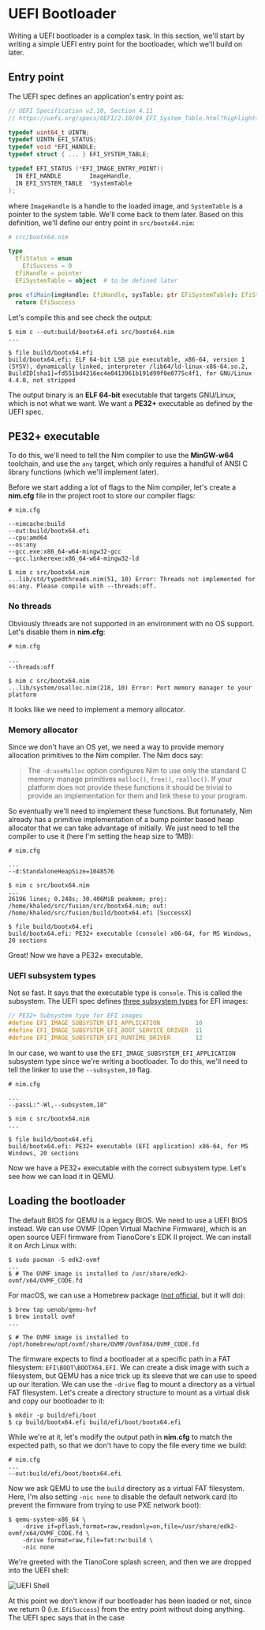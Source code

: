 # UEFI Bootloader

Writing a UEFI bootloader is a complex task. In this section, we'll start by writing a simple UEFI entry point for the bootloader, which we'll build on later.

## Entry point

The UEFI spec defines an application's entry point as:

```c
// UEFI Specification v2.10, Section 4.11
// https://uefi.org/specs/UEFI/2.10/04_EFI_System_Table.html?highlight=efi_system_table#efi-image-entry-point

typedef uint64_t UINTN;
typedef UINTN EFI_STATUS;
typedef void *EFI_HANDLE;
typedef struct { ... } EFI_SYSTEM_TABLE;

typedef EFI_STATUS (*EFI_IMAGE_ENTRY_POINT)(
  IN EFI_HANDLE        ImageHandle,
  IN EFI_SYSTEM_TABLE  *SystemTable
);
```

where `ImageHandle` is a handle to the loaded image, and `SystemTable` is a pointer to the system table. We'll come back to them later. Based on this definition, we'll define our entry point in `src/bootx64.nim`:

```nim
# src/bootx64.nim

type
  EfiStatus = enum
    EfiSuccess = 0
  EfiHandle = pointer
  EFiSystemTable = object  # to be defined later

proc efiMain(imgHandle: EfiHandle, sysTable: ptr EFiSystemTable): EfiStatus {.exportc.} =
  return EfiSuccess
```

Let's compile this and see check the output:

```sh-session
$ nim c --out:build/bootx64.efi src/bootx64.nim
...

$ file build/bootx64.efi
build/bootx64.efi: ELF 64-bit LSB pie executable, x86-64, version 1 (SYSV), dynamically linked, interpreter /lib64/ld-linux-x86-64.so.2, BuildID[sha1]=fd551bd4216ec4e0413961b191d99f0e0775c4f1, for GNU/Linux 4.4.0, not stripped
```

The output binary is an **ELF 64-bit** executable that targets GNU/Linux, which is not what we want. We want a **PE32+** executable as defined by the UEFI spec.

## PE32+ executable

To do this, we'll need to tell the Nim compiler to use the **MinGW-w64** toolchain, and use the `any` target, which only requires a handful of ANSI C library functions (which we'll implement later).

Before we start adding a lot of flags to the Nim compiler, let's create a **nim.cfg** file in the project root to store our compiler flags:

```properties
# nim.cfg

--nimcache:build
--out:build/bootx64.efi
--cpu:amd64
--os:any
--gcc.exe:x86_64-w64-mingw32-gcc
--gcc.linkerexe:x86_64-w64-mingw32-ld
```

```sh-session
$ nim c src/bootx64.nim
...lib/std/typedthreads.nim(51, 10) Error: Threads not implemented for os:any. Please compile with --threads:off.
```

### No threads

Obviously threads are not supported in an environment with no OS support. Let's disable them in **nim.cfg**:

```properties
# nim.cfg

...
--threads:off
```

```sh-session
$ nim c src/bootx64.nim
...lib/system/osalloc.nim(218, 10) Error: Port memory manager to your platform
```

It looks like we need to implement a memory allocator.

### Memory allocator

Since we don't have an OS yet, we need a way to provide memory allocation primitives to the Nim compiler.  The Nim docs say:

> The `-d:useMalloc` option configures Nim to use only the standard C memory manage primitives `malloc()`, `free()`, `realloc()`. If your platform does not provide these functions it should be trivial to provide an implementation for them and link these to your program.

So eventually we'll need to implement these functions. But fortunately, Nim already has a primitive implementation of a bump pointer based heap allocator that we can take advantage of initially. We just need to tell the compiler to use it (here I'm setting the heap size to 1MB):

```properties
# nim.cfg

...
--d:StandaloneHeapSize=1048576
```

```sh-session
$ nim c src/bootx64.nim
...
26196 lines; 0.248s; 30.406MiB peakmem; proj: /home/khaled/src/fusion/src/bootx64.nim; out: /home/khaled/src/fusion/build/bootx64.efi [SuccessX]

$ file build/bootx64.efi
build/bootx64.efi: PE32+ executable (console) x86-64, for MS Windows, 20 sections
```

Great! Now we have a PE32+ executable.

### UEFI subsystem types

Not so fast. It says that the executable type is `console`. This is called the subsystem. The UEFI spec defines [three subsystem types](https://uefi.org/specs/UEFI/2.10/02_Overview.html?highlight=pe32#uefi-images) for EFI images:

```c
// PE32+ Subsystem type for EFI images
#define EFI_IMAGE_SUBSYSTEM_EFI_APPLICATION          10
#define EFI_IMAGE_SUBSYSTEM_EFI_BOOT_SERVICE_DRIVER  11
#define EFI_IMAGE_SUBSYSTEM_EFI_RUNTIME_DRIVER       12
```

In our case, we want to use the `EFI_IMAGE_SUBSYSTEM_EFI_APPLICATION` subsystem type since we're writing a bootloader. To do this, we'll need to tell the linker to use the `--subsystem,10` flag. 

```properties
# nim.cfg

...
--passL:"-Wl,--subsystem,10"
```

```sh-session
$ nim c src/bootx64.nim
...

$ file build/bootx64.efi
build/bootx64.efi: PE32+ executable (EFI application) x86-64, for MS Windows, 20 sections
```

Now we have a PE32+ executable with the correct subsystem type. Let's see how we can load it in QEMU.

## Loading the bootloader

The default BIOS for QEMU is a legacy BIOS. We need to use a UEFI BIOS instead. We can use OVMF (Open Virtual Machine Firmware), which is an open source UEFI firmware from TianoCore's EDK II project. We can install it on Arch Linux with:

```sh-session
$ sudo pacman -S edk2-ovmf
...
$ # The OVMF image is installed to /usr/share/edk2-ovmf/x64/OVMF_CODE.fd
```

For macOS, we can use a Homebrew package ([not official][1], but it will do):

```sh-session
$ brew tap uenob/qemu-hvf
$ brew install ovmf
...

$ # The OVMF image is installed to /opt/homebrew/opt/ovmf/share/OVMF/OvmfX64/OVMF_CODE.fd
```

The firmware expects to find a bootloader at a specific path in a FAT filesystem: `EFI\BOOT\BOOTX64.EFI`. We can create a disk image with such a filesystem, but QEMU has a nice trick up its sleeve that we can use to speed up our iteration. We can use the `-drive` flag to mount a directory as a virtual FAT filesystem. Let's create a directory structure to mount as a virtual disk and copy our bootloader to it:

```sh-session
$ mkdir -p build/efi/boot
$ cp build/bootx64.efi build/efi/boot/bootx64.efi
``` 

While we're at it, let's modify the output path in **nim.cfg** to match the expected path, so that we don't have to copy the file every time we build:

```properties
# nim.cfg
...
--out:build/efi/boot/bootx64.efi
```

Now we ask QEMU to use the `build` directory as a virtual FAT filesystem. Here, I'm also setting `-nic none` to disable the default network card (to prevent the firmware from trying to use PXE network boot):

```sh-session
$ qemu-system-x86_64 \
    -drive if=pflash,format=raw,readonly=on,file=/usr/share/edk2-ovmf/x64/OVMF_CODE.fd \
    -drive format=raw,file=fat:rw:build \
    -nic none
```

We're greeted with the TianoCore splash screen, and then we are dropped into the UEFI shell:

![UEFI Shell](qemu-uefi-shell.png)

At this point we don't know if our bootloader has been loaded or not, since we return 0 (i.e. `EfiSuccess`) from the entry point without doing anything. The UEFI spec says that in the case 


[1]: https://gist.github.com/haharoit/a81fecd847003626ef9ef700e4901d15
